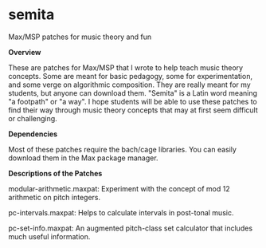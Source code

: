 # semita
Max/MSP patches for music theory and fun

**Overview**

These are patches for Max/MSP that I wrote to help teach music theory concepts. Some are meant for basic pedagogy, some for experimentation, and some verge on algorithmic composition. They are really meant for my students, but anyone can download them. "Semita" is a Latin word meaning "a footpath" or "a way". I hope students will be able to use these patches to find their way through music theory concepts that may at first seem difficult or challenging.

**Dependencies**

Most of these patches require the bach/cage libraries. You can easily download them in the Max package manager.

**Descriptions of the Patches**

modular-arithmetic.maxpat: Experiment with the concept of mod 12 arithmetic on pitch integers.

pc-intervals.maxpat: Helps to calculate intervals in post-tonal music.

pc-set-info.maxpat: An augmented pitch-class set calculator that includes much useful information.
